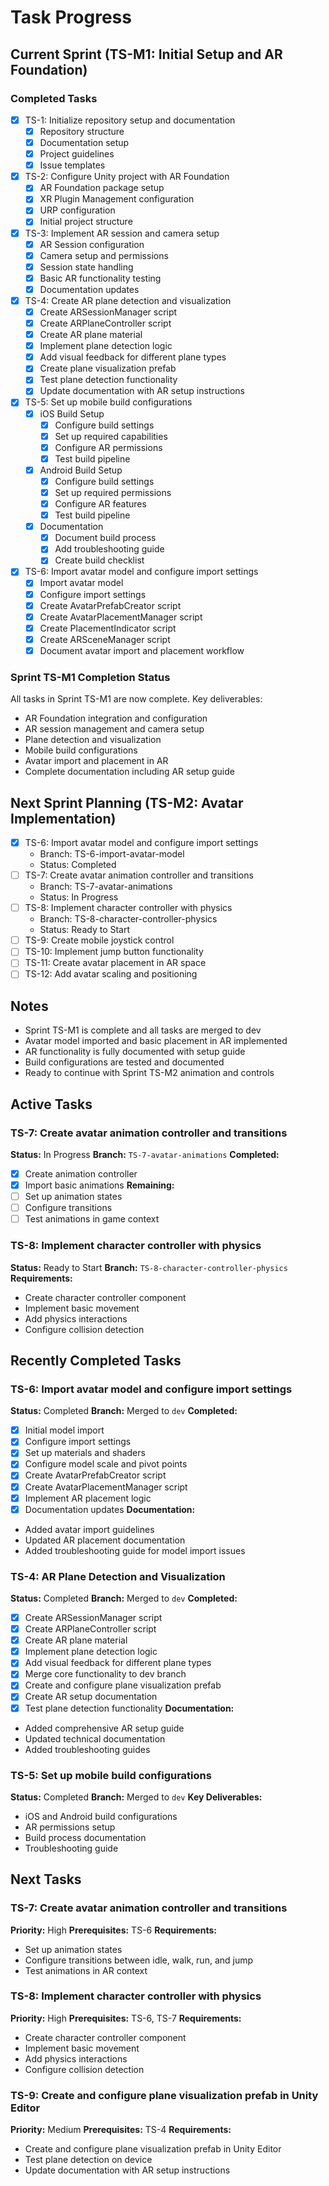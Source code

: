 # Task Progress

## Current Sprint (TS-M1: Initial Setup and AR Foundation)

### Completed Tasks
- [x] TS-1: Initialize repository setup and documentation
  - [x] Repository structure
  - [x] Documentation setup
  - [x] Project guidelines
  - [x] Issue templates

- [x] TS-2: Configure Unity project with AR Foundation
  - [x] AR Foundation package setup
  - [x] XR Plugin Management configuration
  - [x] URP configuration
  - [x] Initial project structure

- [x] TS-3: Implement AR session and camera setup
  - [x] AR Session configuration
  - [x] Camera setup and permissions
  - [x] Session state handling
  - [x] Basic AR functionality testing
  - [x] Documentation updates

- [x] TS-4: Create AR plane detection and visualization
  - [x] Create ARSessionManager script
  - [x] Create ARPlaneController script
  - [x] Create AR plane material
  - [x] Implement plane detection logic
  - [x] Add visual feedback for different plane types
  - [x] Create plane visualization prefab
  - [x] Test plane detection functionality
  - [x] Update documentation with AR setup instructions

- [x] TS-5: Set up mobile build configurations
  - [x] iOS Build Setup
    - [x] Configure build settings
    - [x] Set up required capabilities
    - [x] Configure AR permissions
    - [x] Test build pipeline
  - [x] Android Build Setup
    - [x] Configure build settings
    - [x] Set up required permissions
    - [x] Configure AR features
    - [x] Test build pipeline
  - [x] Documentation
    - [x] Document build process
    - [x] Add troubleshooting guide
    - [x] Create build checklist

- [x] TS-6: Import avatar model and configure import settings
  - [x] Import avatar model
  - [x] Configure import settings
  - [x] Create AvatarPrefabCreator script
  - [x] Create AvatarPlacementManager script
  - [x] Create PlacementIndicator script
  - [x] Create ARSceneManager script
  - [x] Document avatar import and placement workflow

### Sprint TS-M1 Completion Status
All tasks in Sprint TS-M1 are now complete. Key deliverables:
- AR Foundation integration and configuration
- AR session management and camera setup
- Plane detection and visualization
- Mobile build configurations
- Avatar import and placement in AR
- Complete documentation including AR setup guide

## Next Sprint Planning (TS-M2: Avatar Implementation)
- [x] TS-6: Import avatar model and configure import settings
  - Branch: TS-6-import-avatar-model
  - Status: Completed
- [ ] TS-7: Create avatar animation controller and transitions
  - Branch: TS-7-avatar-animations
  - Status: In Progress
- [ ] TS-8: Implement character controller with physics
  - Branch: TS-8-character-controller-physics
  - Status: Ready to Start
- [ ] TS-9: Create mobile joystick control
- [ ] TS-10: Implement jump button functionality
- [ ] TS-11: Create avatar placement in AR space
- [ ] TS-12: Add avatar scaling and positioning

## Notes
- Sprint TS-M1 is complete and all tasks are merged to dev
- Avatar model imported and basic placement in AR implemented
- AR functionality is fully documented with setup guide
- Build configurations are tested and documented
- Ready to continue with Sprint TS-M2 animation and controls

## Active Tasks

### TS-7: Create avatar animation controller and transitions
**Status:** In Progress
**Branch:** `TS-7-avatar-animations`
**Completed:**
- [x] Create animation controller
- [x] Import basic animations
**Remaining:**
- [ ] Set up animation states
- [ ] Configure transitions
- [ ] Test animations in game context

### TS-8: Implement character controller with physics
**Status:** Ready to Start
**Branch:** `TS-8-character-controller-physics`
**Requirements:**
- Create character controller component
- Implement basic movement
- Add physics interactions
- Configure collision detection

## Recently Completed Tasks

### TS-6: Import avatar model and configure import settings
**Status:** Completed
**Branch:** Merged to `dev`
**Completed:**
- [x] Initial model import
- [x] Configure import settings
- [x] Set up materials and shaders
- [x] Configure model scale and pivot points
- [x] Create AvatarPrefabCreator script
- [x] Create AvatarPlacementManager script
- [x] Implement AR placement logic
- [x] Documentation updates
**Documentation:**
- Added avatar import guidelines
- Updated AR placement documentation
- Added troubleshooting guide for model import issues

### TS-4: AR Plane Detection and Visualization
**Status:** Completed
**Branch:** Merged to `dev`
**Completed:**
- [x] Create ARSessionManager script
- [x] Create ARPlaneController script
- [x] Create AR plane material
- [x] Implement plane detection logic
- [x] Add visual feedback for different plane types
- [x] Merge core functionality to dev branch
- [x] Create and configure plane visualization prefab
- [x] Create AR setup documentation
- [x] Test plane detection functionality
**Documentation:**
- Added comprehensive AR setup guide
- Updated technical documentation
- Added troubleshooting guides

### TS-5: Set up mobile build configurations
**Status:** Completed
**Branch:** Merged to `dev`
**Key Deliverables:**
- iOS and Android build configurations
- AR permissions setup
- Build process documentation
- Troubleshooting guide

## Next Tasks

### TS-7: Create avatar animation controller and transitions
**Priority:** High
**Prerequisites:** TS-6
**Requirements:**
- Set up animation states
- Configure transitions between idle, walk, run, and jump
- Test animations in AR context

### TS-8: Implement character controller with physics
**Priority:** High
**Prerequisites:** TS-6, TS-7
**Requirements:**
- Create character controller component
- Implement basic movement
- Add physics interactions
- Configure collision detection

### TS-9: Create and configure plane visualization prefab in Unity Editor
**Priority:** Medium
**Prerequisites:** TS-4
**Requirements:**
- Create and configure plane visualization prefab in Unity Editor
- Test plane detection on device
- Update documentation with AR setup instructions 